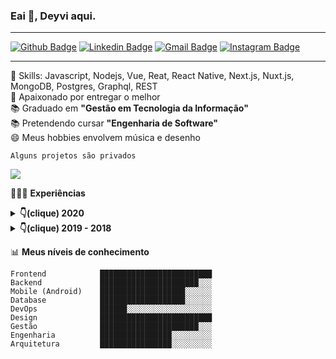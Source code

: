

### Eai 👋, Deyvi aqui.
----
[![Github Badge](https://img.shields.io/badge/-deeborges-000?style=flat-square&logo=Github&logoColor=white&link=https://github.com/rebeccamanzi)](https://github.com/deeborges)
[![Linkedin Badge](https://img.shields.io/badge/-deyvisonborges-blue?style=flat-square&logo=Linkedin&logoColor=white&link=https://www.linkedin.com/in/deyvisonborges/)](https://www.linkedin.com/in/deyvisonborges/)
[![Gmail Badge](https://img.shields.io/badge/-gmail-c14438?style=flat-square&logo=Gmail&logoColor=white&link=mailto:web.dborges@gmail.com)](mailto:web.dborges@gmail.com)
[![Instagram Badge](https://img.shields.io/badge/-@_deyvisonborges-C13584?style=flat-square&labelColor=C13584&logo=instagram&logoColor=white&link=https://www.instagram.com/_deyvisonborges/)](https://www.instagram.com/_deyvisonborges/)

----

📌 Skills: Javascript, Nodejs, Vue, Reat, React Native, Next.js, Nuxt.js, MongoDB, Postgres, Graphql, REST <br>
💙 Apaixonado por entregar o melhor <br>
📚 Graduado em <b>"Gestão em Tecnologia da Informação"</b>  <br>
📚 Pretendendo cursar <b>"Engenharia de Software" </b>  <br>
😄 Meus hobbies envolvem música e desenho <br>
  
  `Alguns projetos são privados`

<img align='center' src="https://github-readme-stats.vercel.app/api?username=deeborges&show_icons=true">

👨🏻‍💻 **Experiências**
<details>
  <summary><b>👇(clique) 2020</b></summary>
  <div class="job">
    <a href=""><b>Pulse</b></a>
    <p>Equipe (size): ~ 25 pessoas</p>
    <span>Desenvolvedor Mobile Fullstack </span>
  </div>
  <div class="job">
    <a href=""><b>Pulse</b></a>
    <p>Equipe (size): ~ 5 pessoas</p>
    <span>Desenvolvedor Frontend</span>
  </div>
</details>
<details>
  <summary><b>👇(clique) 2019 - 2018</b></summary>
  <div class="job">
    <a href=""><b>Pulse</b></a>
    <p>Equipe (size): ~ ... pessoas</p>
    <span>Estagiráio em Análise de Negócios e Desenvolvimento de Sistemas</span>
  </div>
  
  <div class="job">
    <a href=""><b>Yázigi</b></a>
    <p>Equipe (size): ~ 60 pessoas</p>
    <span>Estagiráio de T.I.</span>
  </div>
</details>

📊 **Meus níveis de conhecimento**
```text
Frontend            █████████████████████████ 
Backend             ██████████████████████░░░ 
Mobile (Android)    ███████████████████░░░░░░ 
Database            ███████████████████░░░░░░ 
DevOps              ██████░░░░░░░░░░░░░░░░░░░
Design              █████████████████████████
Gestão              ██████████████████████░░░
Engenharia          ████████████████░░░░░░░░░
Arquitetura         ████████████████░░░░░░░░░
```
